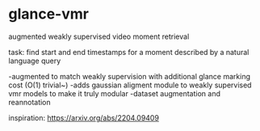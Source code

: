 # glance-vmr
augmented weakly supervised video moment retrieval

task: find start and end timestamps for a moment described by a natural language query

-augmented to match weakly supervision with additional glance marking cost (O(1) trivial~) 
-adds gaussian aligment module to weakly supervised vmr models to make it truly modular 
-dataset augmentation and reannotation

inspiration: https://arxiv.org/abs/2204.09409
